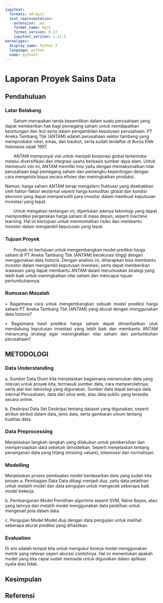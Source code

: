 ```yaml
---
jupytext:
  formats: md:myst
  text_representation:
    extension: .md
    format_name: myst
    format_version: 0.13
    jupytext_version: 1.11.5
kernelspec:
  display_name: Python 3
  language: python
  name: python3
---
```


# Laporan Proyek Sains Data
## Pendahuluan

### Latar Belakang
<p style="text-align: justify;">
<p style="text-indent: 2em;">
Saham merupakan tanda kepemilikan dalam suatu perusahaan yang dapat memberikan hak bagi pemegang saham untuk mendapatkan keuntungan dan ikut serta dalam pengambilan keputusan perusahaan. PT Aneka Tambang Tbk (ANTAM) adalah perusahaan sektor tambang yang memproduksi nikel, emas, dan bauksit, serta sudah terdaftar di Bursa Efek Indonesia sejak 1997. </p></p>
<p style="text-align: justify;">
<p style="text-indent: 2em;">
ANTAM mempunyai visi untuk menjadi korporasi global terkemuka melalui diversifikasi dan integrasi usaha berbasis sumber daya alam. Untuk memenuhi visi ini, ANTAM memiliki misi yaitu dengan memaksimalkan nilai perusahaan bagi pemegang saham dan pemangku kepentingan dengan cara mengelola biaya secara efisien dan meningkatkan produksi.</p></p>
<p style="text-align: justify;">
<p style="text-indent: 2em;">

Namun, harga saham ANTAM kerap mengalami fluktuasi yang disebabkan oleh faktor-faktor eksternal seperti harga komoditas global dan kondisi ekonomi yang dapat mempersullit para investor dalam membuat keputusan investasi yang tepat.</p></p>
<p style="text-align: justify;">
<p style="text-indent: 2em;">
Untuk mengatasi tantangan ini, diperlukan adanya teknologi yang dapat memprediksi pergerakan harga saham di masa depan, seperti machine learning. Hal ini bertujuan untuk meminimalkan risiko dan membantu investor dalam mengambil keputusan yang tepat.
</p></p>

### Tujuan Proyek
<p style="text-align: justify;">
<p style="text-indent: 2em;">
Proyek ini bertujuan untuk mengembangkan model prediksi harga saham di PT Aneka Tambang Tbk (ANTAM)  berakurasi tinggi dengan menggunakan data historis. Dengan analisis ini, diharapkan bisa membantu investor dalam mengambil keputusan investasi, serta dapat memberikan wawasan yang dapat membantu ANTAM dalam merumuskan strategi yang lebih baik untuk meningkatkan nilai saham dan mencapai tujuan pertumbuhannya.</p></p>

### Rumusan Masalah
<p style="text-align: justify;">
•	Bagaimana cara untuk mengembangkan sebuah model prediksi harga saham PT Aneka Tambang Tbk (ANTAM) yang akurat dengan menggunakan data historis?</p>
<p style="text-align: justify;">
•	Bagaimana hasil prediksi harga saham dapat dimanfaatkan utuk mendukung keputusan investasi yang lebih baik dan membantu ANTAM  merancang strategi agar meningkatkan nilai saham dan pertumbuhan perusahaan?</p>

## METODOLOGI
### Data Understanding
a.	Sumber Data
Disini kita menjelaskan bagaimana menemukan data yang relevan untuk proyek kita, termasuk sumber data, cara memperolehnya, serta alat dan teknologi yang digunakan. Sumber data dapat berupa data internal Perusahaan, data dari situs web, atau data public yang tersedia secara online.

b.	Deskripsi Data Set
Deskripsi tentang dataset yang digunakan, seperti atribut-atribut dalam data, jenis data, serta gambaran umum tentang kualitas data.

### Data Preprocessing
Menjelaskan langkah-langkah yang dilakukan untuk pembersihan dan mempersiapkan data sebelum dimodelkan. Seperti menjelaskan tentang penanganan data yang hilang (missing values), tokenisasi dan normalisasi.

### Modelling
Menjelaskan proses pembuatan model berdasarkan data yang sudah kita proses
a.	Pembagian Data
Data dibagi menjadi dua, yaitu data pelatihan untuk melatih model dan data pengujian untuk mengecek seberapa baik model bekerja.

b.	Pembangunan Model
Pemilihan algoritma seperti SVM, Naïve Bayes, atau yang lainnya dan melatih model menggunakan data pelatihan untuk mengenali pola dalam data.

c.	Pengujian Model
Model diuji dengan data pengujian untuk melihat seberapa akurat prediksi yang dihasilkan.

### Evaluation
Di sini adalah tempat kita untuk mengukur kinerja model menggunakan metrik yang relevan seperi akurasi contohnya. Hal ini menentukan apakah model yang kita capai sudah memadai untuk digunakan dalam aplikasi nyata atau tidak.

## Kesimpulan

## Referensi